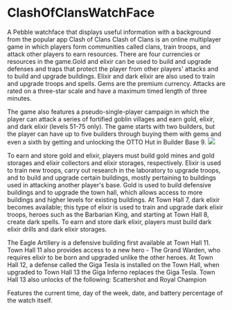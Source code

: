 # ClashOfClansWatchFace

A Pebble watchface that displays useful information with a background from the popular app Clash of Clans
Clash of Clans is an online multiplayer game in which players form communities called clans, train troops, and attack other players to earn resources. There are four currencies or resources in the game.Gold and elixir can be used to build and upgrade defenses and traps that protect the player from other players' attacks and to build and upgrade buildings. Elixir and dark elixir are also used to train and upgrade troops and spells. Gems are the premium currency. Attacks are rated on a three-star scale and have a maximum timed length of three minutes.

The game also features a pseudo-single-player campaign in which the player can attack a series of fortified goblin villages and earn gold, elixir, and dark elixir (levels 51-75 only). The game starts with two builders, but the player can have up to five builders through buying them with gems and even a sixth by getting and unlocking the OTTO Hut in Builder Base 9.
![](https://github.com/dmattia/ClashOfClansWatchFace/blob/master/resources/images/clash%20b_w~color.png)

To earn and store gold and elixir, players must build gold mines and gold storages and elixir collectors and elixir storages, respectively. Elixir is used to train new troops, carry out research in the laboratory to upgrade troops, and to build and upgrade certain buildings, mostly pertaining to buildings used in attacking another player's base. Gold is used to build defensive buildings and to upgrade the town hall, which allows access to more buildings and higher levels for existing buildings. At Town Hall 7, dark elixir becomes available; this type of elixir is used to train and upgrade dark elixir troops, heroes such as the Barbarian King, and starting at Town Hall 8, create dark spells. To earn and store dark elixir, players must build dark elixir drills and dark elixir storages.

The Eagle Artillery is a defensive building first available at Town Hall 11. Town Hall 11 also provides access to a new hero - The Grand Warden, who requires elixir to be born and upgraded unlike the other heroes. At Town Hall 12, a defense called the Giga Tesla is installed on the Town Hall, when upgraded to Town Hall 13 the Giga Inferno replaces the Giga Tesla. Town Hall 13 also unlocks of the following: Scattershot and Royal Champion

Features the current time, day of the week, date, and battery percentage of the watch itself.

